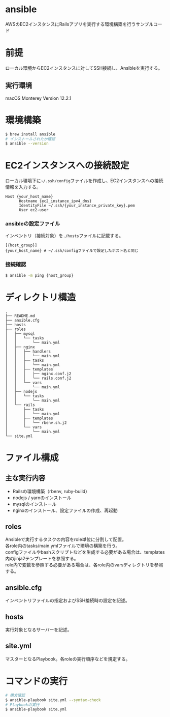 # ansible
AWSのEC2インスタンスにRailsアプリを実行する環境構築を行うサンプルコード
# 前提
ローカル環境からEC2インスタンスに対してSSH接続し、Ansibleを実行する。
## 実行環境
macOS Monterey Version 12.2.1
# 環境構築
```bash
$ brew install ansible
# インストールされたか確認
$ ansible --version
```
# EC2インスタンスへの接続設定
ローカル環境下に`~/.ssh/config`ファイルを作成し、EC2インスタンスへの接続情報を入力する。
```
Host {your_host_name}
      Hostname {ec2_instance_ipv4_dns}
      IdentityFile ~/.ssh/{your_instance_private_key}.pem
      User ec2-user
```
### ansibleの設定ファイル
インベントリ（接続対象）を`./hosts`ファイルに記載する。
```
[{host_group}]
{your_host_name} # ~/.ssh/configファイルで設定したホスト名と同じ
```
### 接続確認
```bash
$ ansible -m ping {host_group}
```
# ディレクトリ構造
```
.
├── README.md
├── ansible.cfg
├── hosts
├── roles
│   ├── mysql
│   │   └── tasks
│   │       └── main.yml
│   ├── nginx
│   │   ├── handlers
│   │   │   └── main.yml
│   │   ├── tasks
│   │   │   └── main.yml
│   │   ├── templates
│   │   │   ├── nginx.conf.j2
│   │   │   └── rails.conf.j2
│   │   └── vars
│   │       └── main.yml
│   ├── nodejs
│   │   └── tasks
│   │       └── main.yml
│   └── rails
│       ├── tasks
│       │   └── main.yml
│       ├── templates
│       │   └── rbenv.sh.j2
│       └── vars
│           └── main.yml
└── site.yml
```
# ファイル構成
## 主な実行内容
- Railsの環境構築（rbenv, ruby-build）
- nodejs / yarnのインストール
- mysqlのインストール
- nginxのインストール、設定ファイルの作成、再起動
## roles
Ansibleで実行するタスクの内容をrole単位に分割して配置。<br>
各role内のtasks/main.ymlファイルで環境の構築を行う。<br>
configファイルやbashスクリプトなどを生成する必要がある場合は、templates内のjinja2テンプレートを参照する。<br>
role内で変数を参照する必要がある場合は、各role内のvarsディレクトリを参照する。
## ansible.cfg
インベントリファイルの指定およびSSH接続時の設定を記述。
## hosts
実行対象となるサーバーを記述。
## site.yml
マスターとなるPlaybook。各roleの実行順序などを規定する。
# コマンドの実行
```bash
# 構文確認
$ ansible-playbook site.yml --syntax-check
# Playbookの実行
$ ansible-playbook site.yml
```
